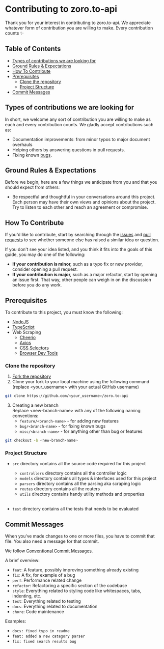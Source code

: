 # Contributing to zoro.to-api

Thank you for your interest in contributing to zoro.to-api. We appreciate whatever form of contribution you are willing to make. Every contribution counts ✨

## Table of Contents

- [Types of contributions we are looking for](#types-of-contributions-we-are-looking-for)
- [Ground Rules & Expectations](#ground-rules--expectations)
- [How To Contribute](#how-to-contribute)
- [Prerequisites](#prerequisites)
  - [Clone the repository](#clone-the-repository)
  - [Project Structure](#project-structure)
- [Commit Messages](#commit-messages)

## Types of contributions we are looking for

In short, we welcome any sort of contribution you are willing to make as each and every contribution counts. We gladly accept contributions such as:

- Documentation improvements: from minor typos to major document overhauls
- Helping others by answering questions in pull requests.
- Fixing known [bugs](https://github.com/ghoshRitesh12/zoro.to-api/issues?q=is%3Aopen).

## Ground Rules & Expectations

Before we begin, here are a few things we anticipate from you and that you should expect from others:

- Be respectful and thoughtful in your conversations around this project. Each person may have their own views and opinions about the project. Try to listen to each other and reach an agreement or compromise.

## How To Contribute

If you'd like to contribute, start by searching through the [issues](https://github.com/ghoshRitesh12/zoro.to-api/issues) and [pull requests](https://github.com/ghoshRitesh12/zoro.to-api/pulls) to see whether someone else has raised a similar idea or question.

If you don't see your idea listed, and you think it fits into the goals of this guide, you may do one of the following:

- **If your contribution is minor,** such as a typo fix or new provider, consider opening a pull request.
- **If your contribution is major,** such as a major refactor, start by opening an issue first. That way, other people can weigh in on the discussion before you do any work.

## Prerequisites

To contribute to this project, you must know the following:

- [NodeJS](https://nodejs.org/)
- [TypeScript](https://www.typescriptlang.org/)
- Web Scraping
  - [Cheerio](https://cheerio.js.org/)
  - [Axios](https://axios-http.com/docs/intro)
  - [CSS Selectors](https://developer.mozilla.org/en-US/docs/Web/CSS/CSS_Selectors)
  - [Browser Dev Tools](https://developer.mozilla.org/en-US/docs/Learn/Common_questions/Tools_and_setup/What_are_browser_developer_tools)

### Clone the repository

1. [Fork the repository](https://github.com/ghoshRitesh12/zoro.to-api/fork)
2. Clone your fork to your local machine using the following command (replace <your_username> with your actual GitHub username)

```bash
git clone https://github.com/<your_username>/zoro.to-api
```

3. Creating a new branch <br/>
   Replace \<new-branch-name> with any of the following naming conventions: <br/>
   - `feature/<branch-name>` - for adding new features
   - `bug/<branch-name>` - for fixing known bugs
   - `misc/<branch-name>` - for anything other than bug or features

```bash
git checkout -b <new-branch-name>
```

### Project Structure

- `src` directory contains all the source code required for this project

  - `controllers` directory contains all the controller logic
  - `models` directory contains all types & interfaces used for this project
  - `parsers` directory contains all the parsing aka scraping logic
  - `routes` directory contains all the routers
  - `utils` directory contains handy utility methods and properties
    <br/><br/>

- `test` directory contains all the tests that needs to be evaluated

## Commit Messages

When you've made changes to one or more files, you have to commit that file. You also need a message for that commit.

We follow [Conventional Commit Messages](https://www.conventionalcommits.org/en/v1.0.0/#summary).

A brief overview:

- `feat`: A feature, possibly improving something already existing
- `fix`: A fix, for example of a bug
- `perf`: Performance related change
- `refactor`: Refactoring a specific section of the codebase
- `style`: Everything related to styling code like whitespaces, tabs, indenting, etc.
- `test`: Everything related to testing
- `docs`: Everything related to documentation
- `chore`: Code maintenance

Examples:

- `docs: fixed typo in readme`
- `feat: added a new category parser`
- `fix: fixed search results bug`
